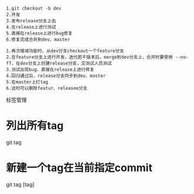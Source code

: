     1.git checkout -b dev
    2.开发
    3.发布release分支上去
    4.在release上进行测试
    5.直接在release上进行bug修复
    6.修复完成合并到dev、master

    1.再次增减功能时，从dev分支checkout一个feature分支
    2.在feature分支上进行开发，迭代若干版本后，merge到dev分支上，合并时要使用 --no-ff，在dev分支上创建release分支，交测试人员测试
    3.测试出现bug，直接在release上进行修复
    4.回归通过后，release分支同步到dev、master
    5.在master上打tag
    6.这时可以删除featur、releasee分支


标签管理
# 列出所有tag
git tag

# 新建一个tag在当前指定commit
git tag [tag]



